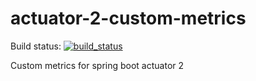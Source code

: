 # actuator-2-custom-metrics

Build status: [![build_status](https://travis-ci.com/BatScream/actuator-2-custom-metrics.svg?branch=master)](https://travis-ci.com/BatScream/actuator-2-custom-metrics)

Custom metrics for spring boot actuator 2

